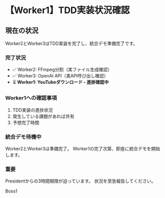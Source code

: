 # 【Worker1】TDD実装状況確認

## 現在の状況

Worker2とWorker3はTDD実装を完了し、統合デモ準備完了です。

### 完了状況
- ✅ Worker2: FFmpeg分割（実ファイル生成確認）
- ✅ Worker3: OpenAI API（実API呼び出し確認）
- ⏳ **Worker1: YouTubeダウンロード - 進捗確認中**

### Worker1への確認事項
1. TDD実装の進捗状況
2. 発生している課題があれば共有
3. 予想完了時間

### 統合デモ待機中
Worker2とWorker3は準備完了。
Worker1の完了次第、即座に統合デモを開始します。

### 重要
Presidentからの3時間期限が迫っています。
状況を至急報告してください。

Boss1